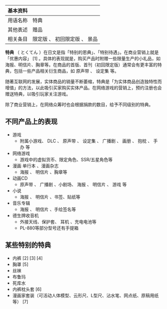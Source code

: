 |  **基本资料**  ||
|---|---|
|用语名称  |  特典   |
|其他表述  |  赠品   |
|相关条目  |  限定版  、  初回限定版  、  景品   |
  
**特典** （  とくてん  ）在日文是指「特别的恩典」、「特别待遇」。在商业营销上就是「优惠内容」  [1]
。具体的表现就是，购买产品时附赠一些限量生产的小礼品，如海报、明信片、胸章等。在商品的首版、首刊（初回限定版）通常会有更丰富的特典，包括一些产品相关衍生商品，如
原声带  、  设定集  等。

随著互联网的发展，实体商品的销量不断萎缩，特典是「为实体商品创造独特性而增值」的方法，以此吸引买家购买实体产品。在网络游戏的营销上，预约注册也会赠送特典，以吸引玩家关注游戏。

除了商业营销上，在网络众筹时也会根据捐款的数目，给予不同级别的特典。

##  不同产品上的表现

  * 游戏 
    * 附属小游戏、  DLC  、  原声带  、  设定集  、  广播剧  、  画册  、  抱枕  、  手办  等 
  * 网络游戏 
    * 游戏中的虚拟货币、限定角色、SSR/五星角色等 
  * 漫画  单行本  、漫画杂志 
    * 海报  、  明信片  、胸章等 
  * 动画CD 
    * 原声带  、  广播剧  、小剧场、  海报  、  明信片  、  游戏  等 
  * 小说 
    * 海报  、  明信片  、书签、贴纸等 
  * 音乐专辑 
    * 海报  、  明信片  、手绘签名等 
  * 德生牌收音机 
    * 外接天线、保护套、  耳机  、充电电池等 
    * PL-880等部分型号还有手提箱 

##  某些特别的特典

  * 内裤  [2]  [3]  [4] 
  * 胸罩  [5] 
  * 丝袜 
  * 布鲁玛 
  * 死库水 
  * 内裤枕头套  [6] 
  * 漫画家套装（可活动人体模型、云形尺、L型尺、沾水笔、网点纸、原稿用纸等）  [7] 
